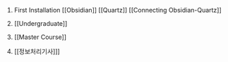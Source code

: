 1. First Installation
	[[Obsidian]]
	[[Quartz]]
	[[Connecting Obsidian-Quartz]]

2. [[Undergraduate]]

3. [[Master Course]]

4. [[정보처리기사]]]